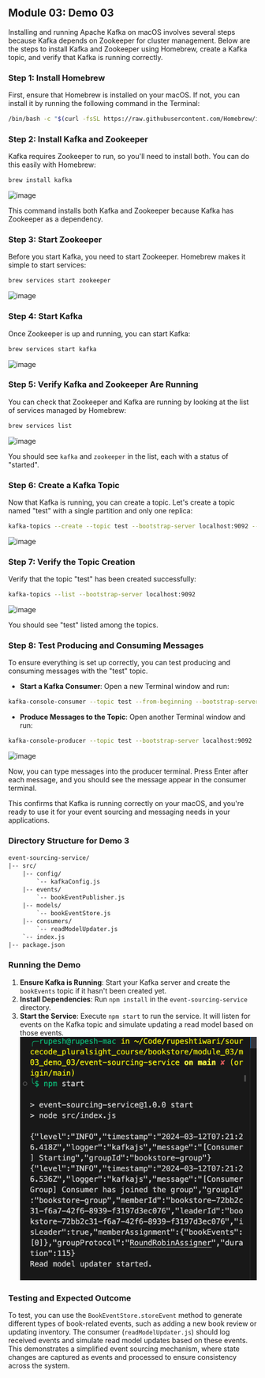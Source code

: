 ## Module 03: Demo 03

Installing and running Apache Kafka on macOS involves several steps because Kafka depends on Zookeeper for cluster management. Below are the steps to install Kafka and Zookeeper using Homebrew, create a Kafka topic, and verify that Kafka is running correctly.

### Step 1: Install Homebrew

First, ensure that Homebrew is installed on your macOS. If not, you can install it by running the following command in the Terminal:

```bash
/bin/bash -c "$(curl -fsSL https://raw.githubusercontent.com/Homebrew/install/HEAD/install.sh)"
```

### Step 2: Install Kafka and Zookeeper

Kafka requires Zookeeper to run, so you'll need to install both. You can do this easily with Homebrew:

```bash
brew install kafka
```
![image](https://gist.github.com/assets/330383/d74c7c97-f8ae-4380-8643-3a6e1eea32df)

This command installs both Kafka and Zookeeper because Kafka has Zookeeper as a dependency.

### Step 3: Start Zookeeper

Before you start Kafka, you need to start Zookeeper. Homebrew makes it simple to start services:

```bash
brew services start zookeeper
```
 ![image](https://gist.github.com/assets/330383/0cda5f6a-74fe-4d9b-ad4c-2f62a242827f)
### Step 4: Start Kafka

Once Zookeeper is up and running, you can start Kafka:

```bash
brew services start kafka
```
![image](https://gist.github.com/assets/330383/619408c7-399c-4d2f-bc3d-30c25de0ee63)


### Step 5: Verify Kafka and Zookeeper Are Running

You can check that Zookeeper and Kafka are running by looking at the list of services managed by Homebrew:

```bash
brew services list
```
![image](https://gist.github.com/assets/330383/75e12c27-a2f2-4667-9f51-b8d30e9ea619)

You should see `kafka` and `zookeeper` in the list, each with a status of "started".

### Step 6: Create a Kafka Topic

Now that Kafka is running, you can create a topic. Let's create a topic named "test" with a single partition and only one replica:

```bash
kafka-topics --create --topic test --bootstrap-server localhost:9092 --partitions 1 --replication-factor 1
```
![image](https://gist.github.com/assets/330383/daf51f60-0cba-4df8-8896-8d1bd7a84b1d)

### Step 7: Verify the Topic Creation

Verify that the topic "test" has been created successfully:

```bash
kafka-topics --list --bootstrap-server localhost:9092
```
![image](https://gist.github.com/assets/330383/31c3dab6-d7fa-4477-ba3a-81aa5cdeec23)

You should see "test" listed among the topics.

### Step 8: Test Producing and Consuming Messages

To ensure everything is set up correctly, you can test producing and consuming messages with the "test" topic.

- **Start a Kafka Consumer**: Open a new Terminal window and run:

```bash
kafka-console-consumer --topic test --from-beginning --bootstrap-server localhost:9092
```

- **Produce Messages to the Topic**: Open another Terminal window and run:

```bash
kafka-console-producer --topic test --bootstrap-server localhost:9092
```

![image](https://gist.github.com/assets/330383/df9b7f52-3769-4f64-9f6b-64b72116d3c7)


Now, you can type messages into the producer terminal. Press Enter after each message, and you should see the message appear in the consumer terminal.

This confirms that Kafka is running correctly on your macOS, and you're ready to use it for your event sourcing and messaging needs in your applications.

### Directory Structure for Demo 3

```
event-sourcing-service/
|-- src/
    |-- config/
        `-- kafkaConfig.js
    |-- events/
        `-- bookEventPublisher.js
    |-- models/
        `-- bookEventStore.js
    |-- consumers/
        `-- readModelUpdater.js
    `-- index.js
|-- package.json
```


### Running the Demo

1.  **Ensure Kafka is Running**: Start your Kafka server and create the `bookEvents` topic if it hasn't been created yet.
2.  **Install Dependencies**: Run `npm install` in the `event-sourcing-service` directory.
3.  **Start the Service**: Execute `npm start` to run the service. It will listen for events on the Kafka topic and simulate updating a read model based on those events.
![start service](./image.png)
### Testing and Expected Outcome

To test, you can use the `BookEventStore.storeEvent` method to generate different types of book-related events, such as adding a new book review or updating inventory. The consumer (`readModelUpdater.js`) should log received events and simulate read model updates based on these events. This demonstrates a simplified event sourcing mechanism, where state changes are captured as events and processed to ensure consistency across the system.
